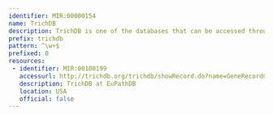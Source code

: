 ```yaml
---
identifier: MIR:00000154
name: TrichDB
description: TrichDB is one of the databases that can be accessed through the EuPathDB (http://EuPathDB.org; formerly ApiDB) portal, covering eukaryotic pathogens of the genera Cryptosporidium, Giardia, Leishmania, Neospora, Plasmodium, Toxoplasma, Trichomonas and Trypanosoma. While each of these groups is supported by a taxon-specific database built upon the same infrastructure, the EuPathDB portal offers an entry point to all these resources, and the opportunity to leverage orthology for searches across genera.
prefix: trichdb
pattern: ^\w+$
prefixed: 0
resources:
 - identifier: MIR:00100199
   accessurl: http://trichdb.org/trichdb/showRecord.do?name=GeneRecordClasses.GeneRecordClass&source_id=
   description: TrichDB at EuPathDB
   location: USA
   official: false
---
```


